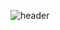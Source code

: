 ![header](https://capsule-render.vercel.app/api?type=waving&color=auto&height=300&section=header&text=KIST%20MRLAB&fontSize=90)
